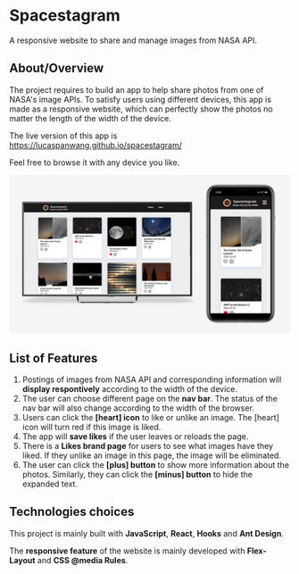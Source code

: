 # Spacestagram

A responsive website to share and manage images from NASA API.



## About/Overview

The project requires to build an app to help share photos from one of NASA's image APIs. To satisfy users using different devices, this app is made as a responsive website, which can perfectly show the photos no matter the length of the width of the device.

The live version of this app is https://lucaspanwang.github.io/spacestagram/

Feel free to browse it with any device you like.

![overview](./overview_imgs/overview.jpg)



## List of Features

1. Postings of images from NASA API and corresponding information will **display respontively** according to the width of the device.
2. The user can choose different page on the **nav bar**. The status of the nav bar will also change according to the width of the browser.
3. Users can click the **[heart] icon** to like or unlike an image. The [heart] icon will turn red if this image is liked.
4. The app will **save likes** if the user leaves or reloads the page.
5. There is a **Likes brand page** for users to see what images have they liked. If they unlike an image in this page, the image will be eliminated.
6. The user can click the **[plus] button** to show more information about the photos. Similarly, they can click the **[minus] button** to hide the expanded text.



## Technologies choices

This project is mainly built with **JavaScript**, **React**, **Hooks** and **Ant Design**.

The **responsive feature** of the website is mainly developed with **Flex-Layout** and **CSS @media Rules**.
